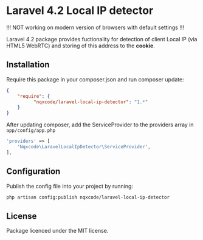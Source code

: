 Laravel 4.2 Local IP detector
==============
!!! NOT working on modern version of browsers with default settings !!!

Laravel 4.2 package provides fuctionality for detection of client Local IP (via HTML5 WebRTC) and storing of this address to the **cookie**.

## Installation

Require this package in your composer.json and run composer update:

```json
{
	"require": {
          "nqxcode/laravel-local-ip-detector": "1.*"
	}
}
```

After updating composer, add the ServiceProvider to the providers array in `app/config/app.php`

```php
'providers' => [
	'Nqxcode\LaravelLocalIpDetector\ServiceProvider',
],
```

## Configuration 

Publish the config file into your project by running:

```bash
php artisan config:publish nqxcode/laravel-local-ip-detector
```
##
## License
Package licenced under the MIT license.
